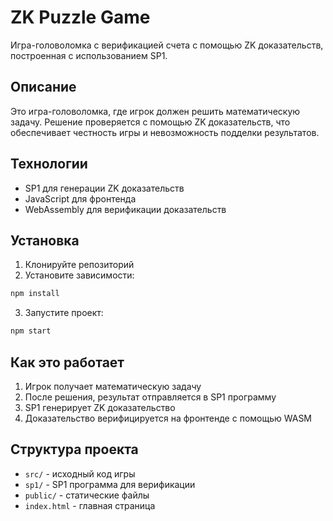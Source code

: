 # ZK Puzzle Game

Игра-головоломка с верификацией счета с помощью ZK доказательств, построенная с использованием SP1.

## Описание

Это игра-головоломка, где игрок должен решить математическую задачу. Решение проверяется с помощью ZK доказательств, что обеспечивает честность игры и невозможность подделки результатов.

## Технологии

- SP1 для генерации ZK доказательств
- JavaScript для фронтенда
- WebAssembly для верификации доказательств

## Установка

1. Клонируйте репозиторий
2. Установите зависимости:
```bash
npm install
```
3. Запустите проект:
```bash
npm start
```

## Как это работает

1. Игрок получает математическую задачу
2. После решения, результат отправляется в SP1 программу
3. SP1 генерирует ZK доказательство
4. Доказательство верифицируется на фронтенде с помощью WASM

## Структура проекта

- `src/` - исходный код игры
- `sp1/` - SP1 программа для верификации
- `public/` - статические файлы
- `index.html` - главная страница 